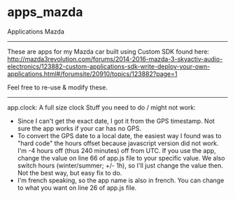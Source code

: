 # apps_mazda
Applications Mazda

--- 
These are apps for my Mazda car built using Custom SDK found here:
http://mazda3revolution.com/forums/2014-2016-mazda-3-skyactiv-audio-electronics/123882-custom-applications-sdk-write-deploy-your-own-applications.html#/forumsite/20910/topics/123882?page=1

Feel free to re-use & modify these.

---
app.clock: A full size clock
Stuff you need to do / might not work:
- Since I can't get the exact date, I got it from the GPS timestamp. Not sure the app works if your car has no GPS.
- To convert the GPS date to a local date, the easiest way I found was to "hard code" the hours offset because javascript version did not work. I'm -4 hours off (thus 240 minutes) off from UTC. If you use the app, change the value on line 66 of app.js file to your specific value. We also switch hours (winter/summer; +/- 1h), so I'll just change the value then. Not the best way, but easy fix to do.
- I'm french speaking, so the app name is also in french. You can change to what you want on line 26 of app.js file.
